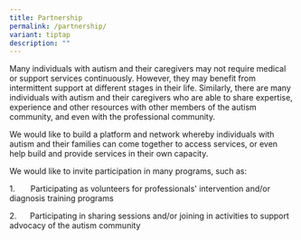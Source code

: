 ```yaml
---
title: Partnership
permalink: /partnership/
variant: tiptap
description: ""
---
```

<p>Many individuals with autism and their caregivers may not require medical
or support services continuously. However, they may benefit from intermittent
support at different stages in their life. Similarly, there are many individuals
with autism and their caregivers who are able to share expertise, experience
and other resources with other members of the autism community, and even
with the professional community.</p>
<p>We would like to build a platform and network whereby individuals with
autism and their families can come together to access services, or even
help build and provide services in their own capacity.</p>
<p>We would like to invite participation in many programs, such as:</p>
<p>1.&nbsp;&nbsp;&nbsp;&nbsp;&nbsp;&nbsp; Participating as volunteers for
professionals' intervention and/or diagnosis training programs</p>
<p>2.&nbsp;&nbsp;&nbsp;&nbsp;&nbsp;&nbsp;Participating in sharing sessions
and/or joining in activities to support advocacy of the autism community</p>